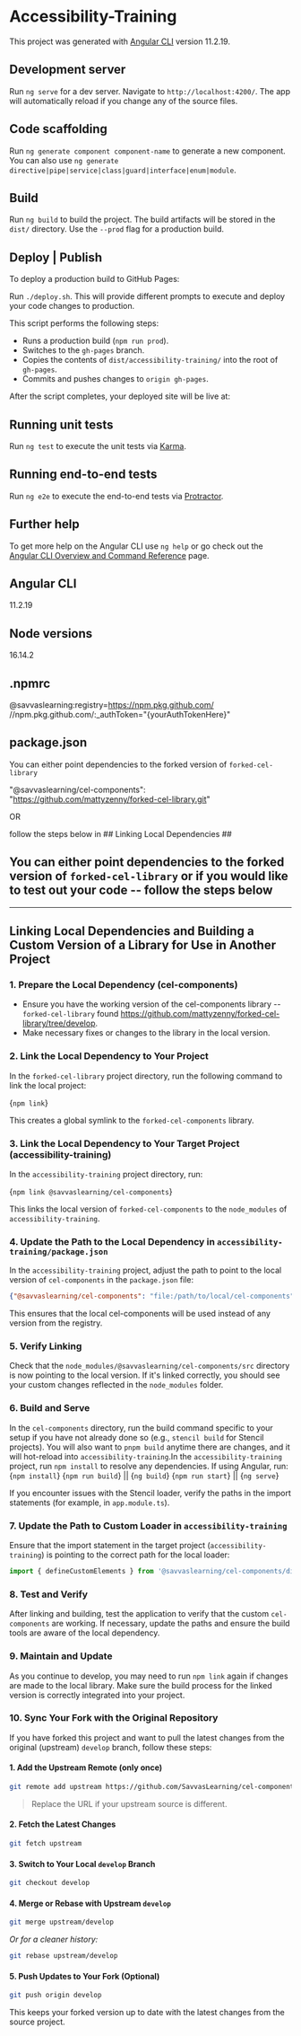 # Accessibility-Training

This project was generated with [Angular CLI](https://github.com/angular/angular-cli) version 11.2.19.

## Development server

Run `ng serve` for a dev server. Navigate to `http://localhost:4200/`. The app will automatically reload if you change any of the source files.

## Code scaffolding

Run `ng generate component component-name` to generate a new component. You can also use `ng generate directive|pipe|service|class|guard|interface|enum|module`.

## Build

Run `ng build` to build the project. The build artifacts will be stored in the `dist/` directory. Use the `--prod` flag for a production build.

## Deploy | Publish

To deploy a production build to GitHub Pages:

Run `./deploy.sh`. This will provide different prompts to execute and deploy your code changes to production.

This script performs the following steps:
- Runs a production build (`npm run prod`).
- Switches to the `gh-pages` branch.
- Copies the contents of `dist/accessibility-training/` into the root of `gh-pages`.
- Commits and pushes changes to `origin gh-pages`.

After the script completes, your deployed site will be live at:

## Running unit tests

Run `ng test` to execute the unit tests via [Karma](https://karma-runner.github.io).

## Running end-to-end tests

Run `ng e2e` to execute the end-to-end tests via [Protractor](http://www.protractortest.org/).

## Further help

To get more help on the Angular CLI use `ng help` or go check out the [Angular CLI Overview and Command Reference](https://angular.io/cli) page.

## Angular CLI
11.2.19

## Node versions
16.14.2

## .npmrc
@savvaslearning:registry=https://npm.pkg.github.com/
//npm.pkg.github.com/:_authToken="{yourAuthTokenHere}"

## package.json
You can either point dependencies to the forked version of `forked-cel-library` 

"@savvaslearning/cel-components": "https://github.com/mattyzenny/forked-cel-library.git"

 OR 
 
follow the steps below in ## Linking Local Dependencies ##

## You can either point dependencies to the forked version of `forked-cel-library` or if you would like to test out your code -- follow the steps below 

-----------------------------------------------------------------

## Linking Local Dependencies and Building a Custom Version of a Library for Use in Another Project

### 1. **Prepare the Local Dependency (cel-components)**

- Ensure you have the working version of the cel-components library -- `forked-cel-library` found https://github.com/mattyzenny/forked-cel-library/tree/develop.
- Make necessary fixes or changes to the library in the local version.

### 2. **Link the Local Dependency to Your Project**

In the `forked-cel-library` project directory, run the following command to link the local project:

{`npm link`}

This creates a global symlink to the `forked-cel-components` library.

### 3. **Link the Local Dependency to Your Target Project (accessibility-training)**

In the `accessibility-training` project directory, run:

{`npm link @savvaslearning/cel-components`}

This links the local version of `forked-cel-components` to the `node_modules` of `accessibility-training`.

### 4. **Update the Path to the Local Dependency in `accessibility-training/package.json`**

In the `accessibility-training` project, adjust the path to point to the local version of `cel-components` in the `package.json` file:

```json
{"@savvaslearning/cel-components": "file:/path/to/local/cel-components"}
```

This ensures that the local cel-components will be used instead of any version from the registry.

### 5. **Verify Linking**

Check that the `node_modules/@savvaslearning/cel-components/src` directory is now pointing to the local version. If it's linked correctly, you should see your custom changes reflected in the `node_modules` folder.

### 6. **Build and Serve**

In the `cel-components` directory, run the build command specific to your setup if you have not already done so (e.g., `stencil build` for Stencil projects). You will also want to `pnpm build` anytime there are changes, and it will hot-reload into `accessibility-training`.In the `accessibility-training` project, run `npm install` to resolve any dependencies. If using Angular, run:
{`npm install`}
{`npm run build`} || {`ng build`}
{`npm run start`} || {`ng serve`}

If you encounter issues with the Stencil loader, verify the paths in the import statements (for example, in `app.module.ts`).

### 7. **Update the Path to Custom Loader in `accessibility-training`**

Ensure that the import statement in the target project (`accessibility-training`) is pointing to the correct path for the local loader:
```typescript
import { defineCustomElements } from '@savvaslearning/cel-components/dist-stencil/loader';
```

### 8. **Test and Verify**

After linking and building, test the application to verify that the custom `cel-components` are working. If necessary, update the paths and ensure the build tools are aware of the local dependency.

### 9. **Maintain and Update**

As you continue to develop, you may need to run `npm link` again if changes are made to the local library. Make sure the build process for the linked version is correctly integrated into your project.

### 10. **Sync Your Fork with the Original Repository**

If you have forked this project and want to pull the latest changes from the original (upstream) `develop` branch, follow these steps:

#### 1. Add the Upstream Remote (only once)

```bash
git remote add upstream https://github.com/SavvasLearning/cel-components.git
```

> Replace the URL if your upstream source is different.

#### 2. Fetch the Latest Changes

```bash
git fetch upstream
```

#### 3. Switch to Your Local `develop` Branch

```bash
git checkout develop
```

#### 4. Merge or Rebase with Upstream `develop`

```bash
git merge upstream/develop
```

_Or for a cleaner history:_

```bash
git rebase upstream/develop
```

#### 5. Push Updates to Your Fork (Optional)

```bash
git push origin develop
```

This keeps your forked version up to date with the latest changes from the source project.
